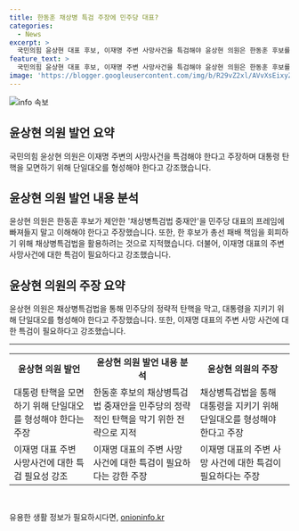 ```yaml
---
title: 한동훈 채상병 특검 주장에 민주당 대표?
categories:
  - News
excerpt: >
  국민의힘 윤상현 대표 후보, 이재명 주변 사망사건을 특검해야 윤상현 의원은 한동훈 후보를 비판하며, 민주당이 대통령 탄핵을 몰고 가는 길 중에서 정부를 지키기 위해 단일대오를 형성해야 한다고 주장했다. 그는 이재명 대표를 압박하며 특검을 요구하고, 나경원·원희룡 후보와의 연대론에 대해 반대의견을 제시했다. 또한, 민주당이 좋아하는 특검을 통해 정말 자살인지 타살인지 한번 밝혀보자고 주장했다.
feature_text: >
  국민의힘 윤상현 대표 후보, 이재명 주변 사망사건을 특검해야 윤상현 의원은 한동훈 후보를 비판하며, 민주당이 대통령 탄핵을 몰고 가는 길 중에서 정부를 지키기 위해 단일대오를 형성해야 한다고 주장했다. 그는 이재명 대표를 압박하며 특검을 요구하고, 나경원·원희룡 후보와의 연대론에 대해 반대의견을 제시했다. 또한, 민주당이 좋아하는 특검을 통해 정말 자살인지 타살인지 한번 밝혀보자고 주장했다.
image: 'https://blogger.googleusercontent.com/img/b/R29vZ2xl/AVvXsEixyZcFfHzMRdzZMjFBmAUKJYCLCGyLL1o632UiGVXcaFdKo_bkvkuCioo0uUKlGfBVcT3P84aROyZIXSBEx3Aw5nCQ3pTgDom1WDC4m8eifvWiAmWEEVb4x6G_l8C0QH225ldMjyaFvpxGEBGNO37VmDTDMHGhJPq73UglMfDca1-0aw/s1600/blogspot.png'
---
```


<p><img src="https://blogger.googleusercontent.com/img/b/R29vZ2xl/AVvXsEixyZcFfHzMRdzZMjFBmAUKJYCLCGyLL1o632UiGVXcaFdKo_bkvkuCioo0uUKlGfBVcT3P84aROyZIXSBEx3Aw5nCQ3pTgDom1WDC4m8eifvWiAmWEEVb4x6G_l8C0QH225ldMjyaFvpxGEBGNO37VmDTDMHGhJPq73UglMfDca1-0aw/s1600/blogspot.png" alt="info 속보" /></p>

<h2 data-ke-size="size26">윤상현 의원 발언 요약</h2>

<p data-ke-size="size16">국민의힘 윤상현 의원은 이재명 주변의 사망사건을 특검해야 한다고 주장하며 대통령 탄핵을 모면하기 위해 단일대오를 형성해야 한다고 강조했습니다.</p>

<h2 data-ke-size="size26">윤상현 의원 발언 내용 분석</h2>

<p data-ke-size="size16">윤상현 의원은 한동훈 후보가 제안한 '채상병특검법 중재안'을 민주당 대표의 프레임에 빠져들지 말고 이해해야 한다고 주장했습니다. 또한, 한 후보가 총선 패배 책임을 회피하기 위해 채상병특검법을 활용하려는 것으로 지적했습니다. 더불어, 이재명 대표의 주변 사망사건에 대한 특검이 필요하다고 강조했습니다.</p>

<h2 data-ke-size="size26">윤상현 의원의 주장 요약</h2>

<p data-ke-size="size16">윤상현 의원은 채상병특검법을 통해 민주당의 정략적 탄핵을 막고, 대통령을 지키기 위해 단일대오를 형성해야 한다고 주장했습니다. 또한, 이재명 대표의 주변 사망 사건에 대한 특검이 필요하다고 강조했습니다.</p>

<hr>

<table>
    <tr>
        <td style="text-align: center; height: 17px;"><b>윤상현 의원 발언</b></td>
        <td style="text-align: center; height: 17px;"><b>윤상현 의원 발언 내용 분석</b></td>
        <td style="text-align: center; height: 17px;"><b>윤상현 의원의 주장</b></td>
    </tr>
    <tr>
        <td>대통령 탄핵을 모면하기 위해 단일대오를 형성해야 한다는 주장</td>
        <td>한동훈 후보의 채상병특검법 중재안을 민주당의 정략적인 탄핵을 막기 위한 전략으로 지적</td>
        <td>채상병특검법을 통해 대통령을 지키기 위해 단일대오를 형성해야 한다고 주장</td>
    </tr>
    <tr>
        <td>이재명 대표 주변 사망사건에 대한 특검 필요성 강조</td>
        <td>이재명 대표의 주변 사망 사건에 대한 특검이 필요하다는 강한 주장</td>
        <td>이재명 대표의 주변 사망 사건에 대한 특검이 필요하다는 주장</td>
    </tr>
</table>

<p data-ke-size="size16">&nbsp;</p>
유용한 생활 정보가 필요하시다면, <a href="https://onioninfo.kr" rel="dofollow">onioninfo.kr</a>


